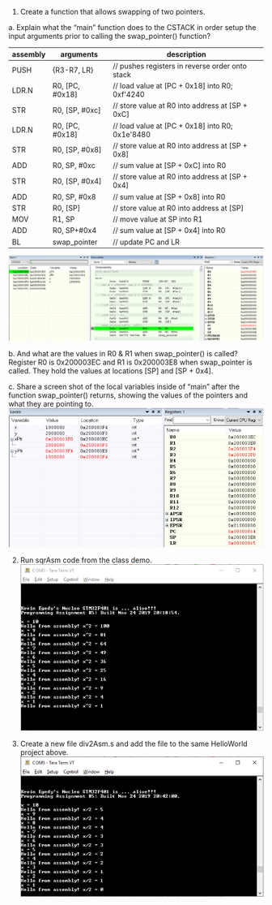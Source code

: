 1. Create a function that allows swapping of two pointers.<br>

a. Explain what the “main” function does to the CSTACK in order setup the input arguments prior to calling the swap_pointer() function?<br>

assembly| arguments       | description                                        
------- | ---------------- | ---------------------------------------------------
PUSH    |  {R3-R7, LR}     | // pushes registers in reverse order onto stack
LDR.N   |  R0, [PC, #0x18] | // load value at [PC + 0x18] into R0; 0xf'4240
STR     |  R0, [SP, #0xc]  | // store value at R0 into address at [SP + 0xC]
LDR.N   |  R0, [PC, #0x18] | // load value at [PC + 0x18] into R0; 0x1e'8480
STR     |  R0, [SP, #0x8]  | // store value at R0 into address at [SP + 0x8]
ADD     |  R0, SP, #0xc    | // sum value at [SP + 0xC] into R0
STR     |  R0, [SP, #0x4]  | // store value at R0 into address at [SP + 0x4]
ADD     |  R0, SP, #0x8    | // sum value at [SP + 0x8] into R0
STR     |  R0, [SP]        | // store value at R0 into address at [SP]
MOV     |  R1, SP          | // move value at SP into R1
ADD     |  R0, SP+#0x4     | // sum value at [SP + 0x4] into R0
BL      |  swap_pointer    | // update PC and LR

![](images/main_ADD&STR.PNG)

b. And what are the values in R0 & R1 when swap_pointer() is called?<br>
Register R0 is 0x200003EC and R1 is 0x200003E8 when swap_pointer is called.  They hold the values at locations [SP] and [SP + 0x4].

c. Share a screen shot of the local variables inside of “main” after the function swap_pointer() returns, showing the values of the pointers and what they are pointing to.<br>
![](images/swap_return.PNG)

2. Run sqrAsm code from the class demo. <br>
![](images/TeraTerm_sqrAsm.PNG)

3. Create a new file div2Asm.s and add the file to the same HelloWorld project above.  <br>
![](images/TeraTerm_div2Asm.PNG)

